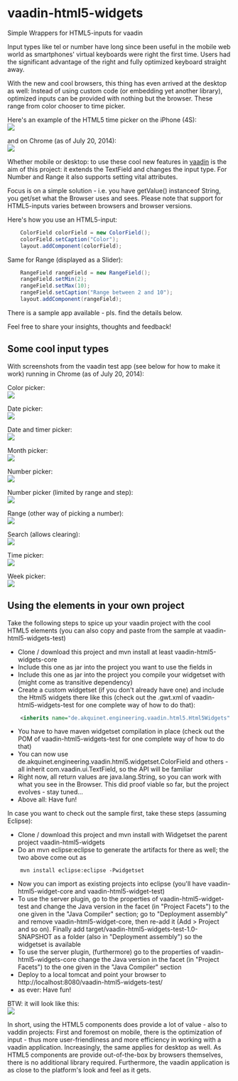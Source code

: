 vaadin-html5-widgets
====================

Simple Wrappers for HTML5-inputs for vaadin

Input types like tel or number have long since been useful in the mobile web world as smartphones' virtual keyboards were right the first time. Users had the significant advantage of the right and fully optimized keyboard straight away. 

With the new and cool browsers, this thing has even arrived at the desktop as well: Instead of using custom code (or embedding yet another library), optimized inputs can be provided with nothing but the browser. These range from color chooser to time picker. 

Here's an example of the HTML5 time picker on the iPhone (4S):  <br /><img src="img/time_iphone.png" />

and on Chrome (as of July 20, 2014): <br /><img src="img/time.png" />

Whether mobile or desktop: to use these cool new features in [vaadin](http://www.vaadin.com) is the aim of this project: it extends the TextField and changes the input type. For Number and Range it also supports setting vital attributes.

Focus is on a simple solution - i.e. you have getValue() instanceof String, you get/set what the Browser uses and sees. Please note that support for HTML5-inputs varies between browsers and browser versions.

Here's how you use an HTML5-input: 
```java
	ColorField colorField = new ColorField();
	colorField.setCaption("Color");
	layout.addComponent(colorField);
```

Same for Range (displayed as a Slider):
```java
	RangeField rangeField = new RangeField();
	rangeField.setMin(2);
	rangeField.setMax(10);
	rangeField.setCaption("Range between 2 and 10");
	layout.addComponent(rangeField);

```

There is a sample app available - pls. find the details below.

Feel free to share your insights, thoughts and feedback!


## Some cool input types

With screenshots from the vaadin test app (see below for how to make it work) running in Chrome (as of July 20, 2014): 

Color picker: <br /><img src="img/color.png" />

Date picker: <br /><img src="img/date.png" />

Date and timer picker: <br /><img src="img/datetime-local.png" />

Month picker: <br /><img src="img/month.png" />

Number picker: <br /><img src="img/number.png" />

Number picker (limited by range and step): <br /><img src="img/numberLimited.png" />

Range (other way of picking a number): <br /><img src="img/range.png" />

Search (allows clearing): <br /><img src="img/search.png" />

Time picker: <br /><img src="img/time.png" />

Week picker: <br /><img src="img/week.png" />


## Using the elements in your own project

Take the following steps to spice up your vaadin project with the cool HTML5 elements (you can also copy and paste from the sample at vaadin-html5-widgets-test)

- Clone / download this project and mvn install at least vaadin-html5-widgets-core
- Include this one as jar into the project you want to use the fields in
- Include this one as jar into the project you compile your widgetset with (might come as transitive dependency)
- Create a custom widgetset (if you don't already have one) and include the Html5 widgets there like this (check out the .gwt.xml of vaadin-html5-widgets-test for one complete way of how to do that): 
```xml
	<inherits name="de.akquinet.engineering.vaadin.html5.Html5Widgets" />
```
- You have to have maven widgetset compilation in place (check out the POM of vaadin-html5-widgets-test for one complete way of how to do that)
- You can now use de.akquinet.engineering.vaadin.html5.widgetset.ColorField and others - all inherit com.vaadin.ui.TextField, so the API will be familiar
- Right now, all return values are java.lang.String, so you can work with what you see in the Browser. This did proof viable so far, but the project evolves - stay tuned...
- Above all: Have fun!

In case you want to check out the sample first, take these steps (assuming Eclipse): 
- Clone / download this project and mvn install with Widgetset the parent project vaadin-html5-widgets
- Do an mvn eclipse:eclipse to generate the artifacts for there as well; the two above come out as
```
	mvn install eclipse:eclipse -Pwidgetset
```
- Now you can import as existing projects into eclipse (you'll have vaadin-html5-widget-core and vaadin-html5-widget-test)
- To use the server plugin, go to the properties of vaadin-html5-widget-test and change the Java version in the facet (in "Project Facets") to the one given in the "Java Compiler" section; go to "Deployment assembly" and remove vaadin-html5-widget-core, then re-add it (Add > Project and so on). Finally add target/vaadin-html5-widgets-test-1.0-SNAPSHOT as a folder (also in "Deployment assembly") so the widgetset is available
- To use the server plugin, (furthermore) go to the properties of vaadin-html5-widgets-core change the Java version in the facet (in "Project Facets") to the one given in the "Java Compiler" section
- Deploy to a local tomcat and point your browser to http://localhost:8080/vaadin-html5-widgets-test/
- as ever: Have fun!

BTW: it will look like this: <br /><img src="img/OVERALL.png" />

In short, using the HTML5 components does provide a lot of value - also to vaddin projects: First and foremost on mobile, there is the optimization of input - thus more user-friendliness and more efficiency in working with a vaadin application. Increasingly, the same applies for desktop as well. As HTML5 components are provide out-of-the-box by browsers themselves, there is no additional library required. Furthermore, the vaadin application is as close to the platform's look and feel as it gets.

